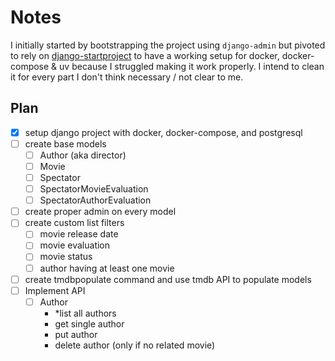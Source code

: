# Notes

I initially started by bootstrapping the project using `django-admin` but pivoted to rely on
[django-startproject](https://github.com/jefftriplett/django-startproject) to have a working setup
for docker, docker-compose & uv because I struggled making it work properly. I intend to clean
it for every part I don't think necessary / not clear to me.

## Plan
- [x] setup django project with docker, docker-compose, and postgresql
- [ ] create base models
    - [ ] Author (aka director)
    - [ ] Movie
    - [ ] Spectator
    - [ ] SpectatorMovieEvaluation
    - [ ] SpectatorAuthorEvaluation
- [ ] create proper admin on every model
- [ ] create custom list filters
    - [ ] movie release date
    - [ ] movie evaluation
    - [ ] movie status
    - [ ] author having at least one movie
- [ ] create tmdbpopulate command and use tmdb API to populate models
- [ ] Implement API
    - [ ] Author
        - *list all authors
        - get single author
        - put author
        - delete author (only if no related movie)